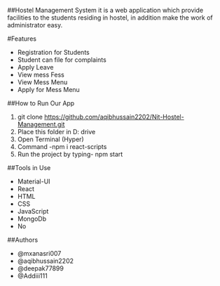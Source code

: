 ##Hostel Management System
it is a web application which provide facilities to the students residing in hostel, in addition make the work of administrator easy.

#Features
- Registration for Students
- Student can file for complaints
- Apply Leave
- View mess Fess
- View Mess Menu
- Apply for Mess Menu


##How to Run Our App

 1. git clone https://github.com/aqibhussain2202/Nit-Hostel-Management.git
 2. Place this folder in D:  drive
 3. Open Terminal (Hyper) 
 4. Command -npm i react-scripts
 5. Run the project by typing- npm start


##Tools in Use
- Material-UI
- React
- HTML
- CSS
- JavaScript
- MongoDb
- No


##Authors
- @mxanasri007
- @aqibhussain2202
- @deepak77899
- @Addiii111 



